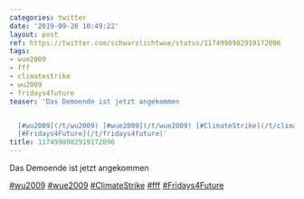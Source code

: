 ```yaml
---
categories: twitter
date: '2019-09-20 10:49:22'
layout: post
ref: https://twitter.com/schwarzlichtwue/status/1174998982919172096
tags:
- wue2009
- fff
- climatestrike
- wu2009
- fridays4future
teaser: 'Das Demoende ist jetzt angekommen


  [#wu2009](/t/wu2009) [#wue2009](/t/wue2009) [#ClimateStrike](/t/climatestrike) [#fff](/t/fff)
  [#Fridays4Future](/t/fridays4future)'
title: 1174998982919172096
---
```

Das Demoende ist jetzt angekommen

[#wu2009](/t/wu2009) [#wue2009](/t/wue2009) [#ClimateStrike](/t/climatestrike) [#fff](/t/fff) [#Fridays4Future](/t/fridays4future)